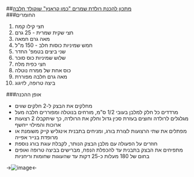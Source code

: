 ##[מתכון להכנת רולדת שמרים "כמו קראנץ" שוקולד חלבה  ](http://www.carine.co.il/page_205)  
###החומרים  
1. חצי קילו קמח
2. חצי שקית שמרית - 25 גרם
3. מאה גרם חמאה
4. חמש שמיניות כוסות חלב - 150 מ"ל
5. שני ביצים בטמפ' החדר
6. שלוש שמיניות כוס סוכר
7. חצי כפית מלח
8. כוס אחת של ממרח נוטלה
9. מאה גרם חלבה מפוררת
10. ביצה טרופה, לזיגוג

###אופן ההכנה  
- מחלקים את הבצק ל-2 חלקים שווים
- מרדדים כל חלק למלבן בעובי 1/2 ס"מ, מורחים בנוטלה ומפוררים חלבה מעל
- מגלגלים לרולדה וחוצים בעזרת סכין גדול וחלק את הרולדה, כך שיתקבלו 2 רצועות ארוכות והמילוי ייחשף
- מפתלים את שתי הרצועות לצורת בורג, ומניחים בתבנית אינגליש קייק משומנת או מרופדת בנייר אפייה
- חוזרים על הפעולה עם מלבן הבצק הנותר, לקבלת עוגת בורג נוספת
- מתפיחים את הבצק בתבנית עד להכפלת הנפח, מברישים בביצה טרופה ואופים בחום של 180 מעלות כ-25 דקות עד שהעוגות שחומות וריחניות

->![image](http://www.morcook.co.il/sysvault/photoalbum/img634607687728294759.jpg)<-
